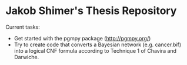 # Jakob Shimer's Thesis Repository

Current tasks:
- Get started with the pgmpy package (http://pgmpy.org/)
- Try to create code that converts a Bayesian network (e.g. cancer.bif)
  into a logical CNF formula according to Technique 1 of Chavira and Darwiche.
